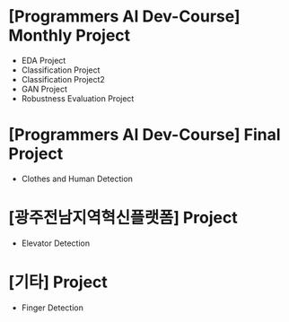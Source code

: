 # [Programmers AI Dev-Course] Monthly Project
* EDA Project
* Classification Project
* Classification Project2
* GAN Project
* Robustness Evaluation Project
  

# [Programmers AI Dev-Course] Final Project
* Clothes and Human Detection


# [광주전남지역혁신플랫폼] Project
* Elevator Detection


# [기타] Project
* Finger Detection

